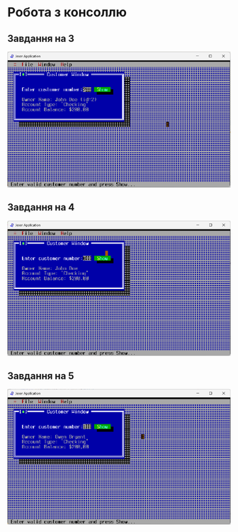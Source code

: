# Робота з консоллю

## Завдання на 3
![](misc/screen1.png)

## Завдання на 4
![](misc/screen2.png)

## Завдання на 5
![](misc/screen3.png)